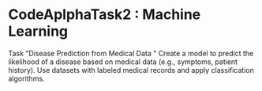 # CodeAplphaTask2 : Machine Learning 
Task "Disease Prediction from Medical Data " 
Create a model to predict the likelihood of a disease based on medical data (e.g., symptoms, patient history). Use datasets with labeled medical records and apply classification algorithms.  

